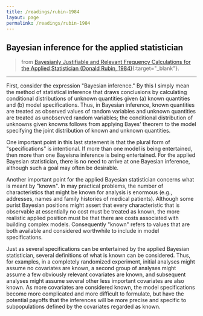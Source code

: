 ```yaml
---
title: /readings/rubin-1984
layout: page
permalink: /readings/rubin-1984
---
```


## Bayesian inference for the applied statistician
> from [Bayesianly Justifiable and Relevant Frequency Calculations for the Applied Statistician (Donald Rubin, 1984)](https://doi.org/10.1214/aos/1176346785){:target="_blank"}.

---

First, consider the expression "Bayesian inference." By this I simply mean the method of statistical inference that draws conclusions by calculating conditional distributions of unknown quantities given (a) known quantities and (b) model specifications. Thus, in Bayesian inference, known quantities are treated as observed values of random variables and unknown quantities are treated as unobserved random variables; the conditional distribution of unknowns given knowns follows from applying Bayes' theorem to the model specifying the joint distribution of known and unknown quantities.

One important point in this last statement is that the plural form of "specifications" is intentional. If more than one model is being entertained, then more than one Bayeisna inference is being entertained. For the applied Bayesian statistician, there is no need to arrive at one Bayesian inference, although such a goal may often be desirable.

Another important point for the applied Bayesian statistician concerns what is meant by "known". In may practical problems, the number of characteristics that might be known for analysis is enormous (e.g., addresses, names and family histories of medical patients). Although some purist Bayesian positions might assert that every characteristic that is observable at essentially no cost must be treated as known, the more realistic applied position must be that there are costs associated with building complex models. Consequently "known" refers to values that are both available and considered worthwhile to include in model specifications.

Just as several specifications can be entertained by the applied Bayesian statistician, several definitions of what is known can be considered. Thus, for examples, in a completely randomized experiment, initial analyses might assume no covariates are known, a second group of analyses might assume a few obviously relevant covariates are known, and subsequent analyses might assume several other less important covariates are also known. As more covariates are considered known, the model specifications become more complicated and more difficult to formulate, but have the potential payoffs that the inferences will be more precise and specific to subpopulations defined by the covariates regarded as known.

